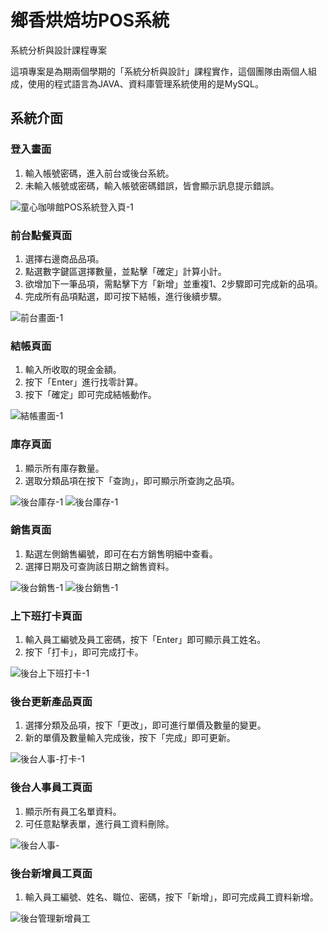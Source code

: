# 鄉香烘焙坊POS系統
系統分析與設計課程專案

這項專案是為期兩個學期的「系統分析與設計」課程實作，這個團隊由兩個人組成，使用的程式語言為JAVA、資料庫管理系統使用的是MySQL。
  
## 系統介面
### 登入畫面
1.	輸入帳號密碼，進入前台或後台系統。
2.	未輸入帳號或密碼，輸入帳號密碼錯誤，皆會顯示訊息提示錯誤。

![童心咖啡館POS系統登入頁-1](POS系統畫面/登入頁面.png)

### 前台點餐頁面
1.	選擇右邊商品品項。
2.	點選數字鍵區選擇數量，並點擊「確定」計算小計。
3.	欲增加下一筆品項，需點擊下方「新增」並重複1、2步驟即可完成新的品項。
4.	完成所有品項點選，即可按下結帳，進行後續步驟。

![前台畫面-1](POS系統畫面/前台點餐結帳畫面1.png)


### 結帳頁面
1.	輸入所收取的現金金額。
2.	按下「Enter」進行找零計算。
3.  按下「確定」即可完成結帳動作。

![結帳畫面-1](POS系統畫面/前台點餐結帳畫面2.png)

### 庫存頁面
1.	顯示所有庫存數量。
2.	選取分類品項在按下「查詢」，即可顯示所查詢之品項。

![後台庫存-1](POS系統畫面/後台庫存畫面1.png)
![後台庫存-1](POS系統畫面/後台庫存畫面2.png)

### 銷售頁面
1.	點選左側銷售編號，即可在右方銷售明細中查看。
2.	選擇日期及可查詢該日期之銷售資料。

![後台銷售-1](POS系統畫面/銷售查詢畫面1.png)
![後台銷售-1](POS系統畫面/銷售查詢畫面2.png)

### 上下班打卡頁面
1.	輸入員工編號及員工密碼，按下「Enter」即可顯示員工姓名。
2.	按下「打卡」，即可完成打卡。

![後台上下班打卡-1](POS系統畫面/後台上下班打卡畫面1.png)

### 後台更新產品頁面
1.	選擇分類及品項，按下「更改」，即可進行單價及數量的變更。
2.	新的單價及數量輸入完成後，按下「完成」即可更新。

![後台人事-打卡-1](POS系統畫面/後台產品頁面.png)


### 後台人事員工頁面
1.	顯示所有員工名單資料。
2.	可任意點擊表單，進行員工資料刪除。

![後台人事-](POS系統畫面/員工名單頁面.png)

### 後台新增員工頁面
1.	輸入員工編號、姓名、職位、密碼，按下「新增」，即可完成員工資料新增。

![後台管理新增員工](POS系統畫面/新增員工畫面.png)

